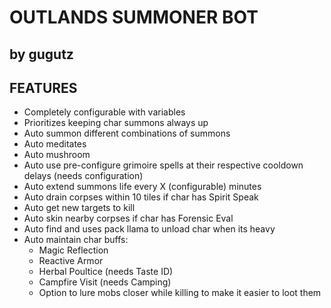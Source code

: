 # OUTLANDS SUMMONER BOT

## by gugutz

## FEATURES

- Completely configurable with variables
- Prioritizes keeping char summons always up
- Auto summon different combinations of summons
- Auto meditates
- Auto mushroom
- Auto use pre-configure grimoire spells at their respective cooldown delays (needs configuration)
- Auto extend summons life every X (configurable) minutes
- Auto drain corpses within 10 tiles if char has Spirit Speak
- Auto get new targets to kill
- Auto skin nearby corpses if char has Forensic Eval
- Auto find and uses pack llama to unload char when its heavy
- Auto maintain char buffs:
  - Magic Reflection
  - Reactive Armor
  - Herbal Poultice (needs Taste ID)
  - Campfire Visit (needs Camping)
  - Option to lure mobs closer while killing to make it easier to loot them
